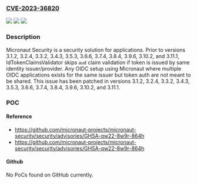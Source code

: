 ### [CVE-2023-36820](https://cve.mitre.org/cgi-bin/cvename.cgi?name=CVE-2023-36820)
![](https://img.shields.io/static/v1?label=Product&message=micronaut-security&color=blue)
![](https://img.shields.io/static/v1?label=Version&message=%3D%20%3E%3D%203.11.0%2C%20%3C%203.11.1%20&color=brighgreen)
![](https://img.shields.io/static/v1?label=Vulnerability&message=CWE-284%3A%20Improper%20Access%20Control&color=brighgreen)

### Description

Micronaut Security is a security solution for applications. Prior to versions 3.1.2, 3.2.4, 3.3.2, 3.4.3, 3.5.3, 3.6.6, 3.7.4, 3.8.4, 3.9.6, 3.10.2, and 3.11.1, IdTokenClaimsValidator skips `aud` claim validation if token is issued by same identity issuer/provider. Any OIDC setup using Micronaut where multiple OIDC applications exists for the same issuer but token auth are not meant to be shared. This issue has been patched in versions 3.1.2, 3.2.4, 3.3.2, 3.4.3, 3.5.3, 3.6.6, 3.7.4, 3.8.4, 3.9.6, 3.10.2, and 3.11.1.

### POC

#### Reference
- https://github.com/micronaut-projects/micronaut-security/security/advisories/GHSA-qw22-8w9r-864h
- https://github.com/micronaut-projects/micronaut-security/security/advisories/GHSA-qw22-8w9r-864h

#### Github
No PoCs found on GitHub currently.

